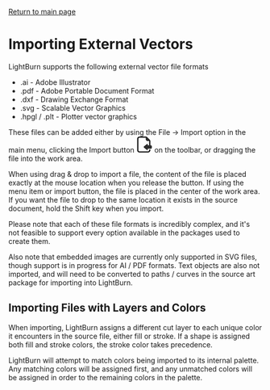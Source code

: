 [Return to main page](README.md)

# Importing External Vectors

LightBurn supports the following external vector file formats
* .ai - Adobe Illustrator
* .pdf - Adobe Portable Document Format
* .dxf - Drawing Exchange Format
* .svg - Scalable Vector Graphics
* .hpgl / .plt - Plotter vector graphics

These files can be added either by using the File -> Import option in the main menu, clicking the Import button ![Import Button](/img/ImportButton.PNG) on the toolbar, or dragging the file into the work area.

When using drag & drop to import a file, the content of the file is placed exactly at the mouse location when you release the button.  If using the menu item or import button, the file is placed in the center of the work area.  If you want the file to drop to the same location it exists in the source document, hold the Shift key when you import.

Please note that each of these file formats is incredibly complex, and it's not feasible to support every option available in the packages used to create them.

Also note that embedded images are currently only supported in SVG files, though support is in progress for AI / PDF formats.  Text objects are also not imported, and will need to be converted to paths / curves in the source art package for importing into LightBurn.


## Importing Files with Layers and Colors
When importing, LightBurn assigns a different cut layer to each unique color it encounters in the source file, either fill or stroke.  If a shape is assigned both fill and stroke colors, the stroke color takes precedence.

LightBurn will attempt to match colors being imported to its internal palette. Any matching colors will be assigned first, and any unmatched colors will be assigned in order to the remaining colors in the palette.

